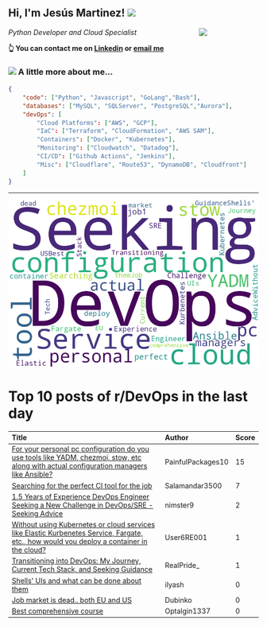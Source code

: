 <!--
**jmartinezl/jmartinezl** is a ✨ _special_ ✨ repository because its `README.md` (this file) appears on your GitHub profile.

Here are some ideas to get you started:

- 🔭 I’m currently working on ...
- 🌱 I’m currently learning ...
- 👯 I’m looking to collaborate on ...
- 🤔 I’m looking for help with ...
- 💬 Ask me about ...
- 📫 How to reach me: ...
- 😄 Pronouns: ...
- ⚡ Fun fact: ...
-->

<h2>Hi, I'm Jesús Martinez! <img src="https://media.giphy.com/media/WUlplcMpOCEmTGBtBW/giphy.gif" width="30"> </h2>
<img align='right' src="https://media.giphy.com/media/NytMLKyiaIh6VH9SPm/giphy.gif" width="120">
<p><em>Python Developer and Cloud Specialist
</em></p>

**👆 You can contact me on [Linkedin](https://www.linkedin.com/in/jes%C3%BAs-martinez-2b7b10104/) or [email me](mailto:jesus.mtz.lorenzo@gmail.com)**

### <img src="https://media.giphy.com/media/VgCDAzcKvsR6OM0uWg/giphy.gif" width="50"> A little more about me...  

```json
{
    "code": ["Python", "Javascript", "GoLang","Bash"],
    "databases": ["MySQL", "SQLServer", "PostgreSQL","Aurora"],
    "devOps": [
        "Cloud Platforms": ["AWS", "GCP"],
        "IaC": ["Terraform", "CloudFormation", "AWS SAM"],
        "Containers": ["Docker", "Kubernetes"],
        "Monitoring": ["Cloudwatch", "Datadog"],
        "CI/CD": ["Github Actions", "Jenkins"],
        "Misc": ["Cloudflare", "Route53", "DynamoDB", "Cloudfront"]
    ]
}
```
---

![Wordcloud](./cloud.png)

# Top 10 posts of r/DevOps in the last day

| Title | Author | Score |
|:---|:---|:---|
| [For your personal pc configuration do you use tools like YADM, chezmoi, stow, etc along with actual configuration managers like Ansible?](https://www.reddit.com/r/devops/comments/16wn3sd/for_your_personal_pc_configuration_do_you_use/) | PainfulPackages10 | 15 |
| [Searching for the perfect CI tool for the job](https://www.reddit.com/r/devops/comments/16wikto/searching_for_the_perfect_ci_tool_for_the_job/) | Salamandar3500 | 7 |
| [1.5 Years of Experience DevOps Engineer Seeking a New Challenge in DevOps/SRE - Seeking Advice](https://www.reddit.com/r/devops/comments/16wu03q/15_years_of_experience_devops_engineer_seeking_a/) | nimster9 | 2 |
| [Without using Kubernetes or cloud services like Elastic Kurbenetes Service, Fargate, etc., how would you deploy a container in the cloud?](https://www.reddit.com/r/devops/comments/16wyo1f/without_using_kubernetes_or_cloud_services_like/) | User6RE001 | 1 |
| [Transitioning into DevOps: My Journey, Current Tech Stack, and Seeking Guidance](https://www.reddit.com/r/devops/comments/16wz9cf/transitioning_into_devops_my_journey_current_tech/) | RealPride_ | 1 |
| [Shells' UIs and what can be done about them](https://www.reddit.com/r/devops/comments/16wtmnf/shells_uis_and_what_can_be_done_about_them/) | ilyash | 0 |
| [Job market is dead.. both EU and US](https://www.reddit.com/r/devops/comments/16wwiyw/job_market_is_dead_both_eu_and_us/) | Dubinko | 0 |
| [Best comprehensive course](https://www.reddit.com/r/devops/comments/16wymb0/best_comprehensive_course/) | Optalgin1337 | 0 |
